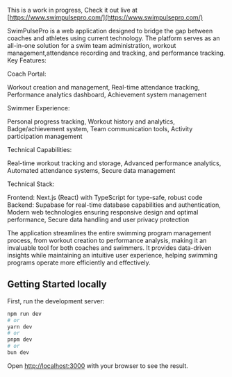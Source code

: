 This is a work in progress, 
Check it out live at [https://www.swimpulsepro.com/](https://www.swimpulsepro.com/)

SwimPulsePro is a web application designed to bridge the gap between coaches and athletes using current technology. 
The platform serves as an all-in-one solution for a swim team administration, workout management,attendance recording and tracking,  and performance tracking.
Key Features:

Coach Portal:


Workout creation and management,
Real-time attendance tracking,
Performance analytics dashboard,
Achievement system management


Swimmer Experience:

Personal progress tracking,
Workout history and analytics,
Badge/achievement system,
Team communication tools,
Activity participation management


Technical Capabilities:


Real-time workout tracking and storage,
Advanced performance analytics,
Automated attendance systems,
Secure data management


Technical Stack:

Frontend: Next.js (React) with TypeScript for type-safe, robust code
Backend: Supabase for real-time database capabilities and authentication,
Modern web technologies ensuring responsive design and optimal performance,
Secure data handling and user privacy protection

The application streamlines the entire swimming program management process, from workout creation to performance analysis, making it an invaluable tool for both coaches and swimmers. It provides data-driven insights while maintaining an intuitive user experience, helping swimming programs operate more efficiently and effectively.


## Getting Started locally

First, run the development server:

```bash
npm run dev
# or
yarn dev
# or
pnpm dev
# or
bun dev
```

Open [http://localhost:3000](http://localhost:3000) with your browser to see the result.

